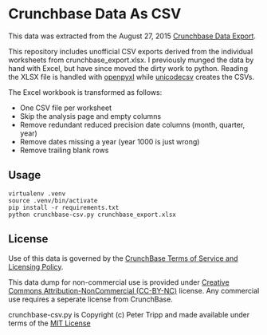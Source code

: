 
# Crunchbase Data As CSV

This data was extracted from the August 27, 2015 [Crunchbase Data Export](http://info.crunchbase.com/about/crunchbase-data-exports/).

This repository includes unofficial CSV exports derived from the individual worksheets
from crunchbase_export.xlsx. I previously munged the data by hand with Excel,
but have since moved the dirty work to python.  Reading the XLSX file is
handled with [openpyxl](https://openpyxl.readthedocs.org/) while [unicodecsv](https://github.com/jdunck/python-unicodecsv) creates the CSVs.

The Excel workbook is transformed as follows:

 * One CSV file per worksheet
 * Skip the analysis page and empty columns
 * Remove redundant reduced precision date columns (month, quarter, year)
 * Remove dates missing a year (year 1000 is just wrong)
 * Remove trailing blank rows

## Usage

    virtualenv .venv
    source .venv/bin/activate
    pip install -r requirements.txt
    python crunchbase-csv.py crunchbase_export.xlsx

## License

Use of this data is governed by the [CrunchBase Terms of Service and Licensing Policy](http://info.crunchbase.com/docs/terms-of-service/).

This data dump for non-commercial use is provided under
[Creative Commons Attribution-NonCommercial (CC-BY-NC)](http://creativecommons.org/licenses/by-nc/4.0/) license. Any commercial use requires a seperate license from CrunchBase.

crunchbase-csv.py is Copyright (c) Peter Tripp and made available under terms of the [MIT License](https://opensource.org/licenses/MIT)
